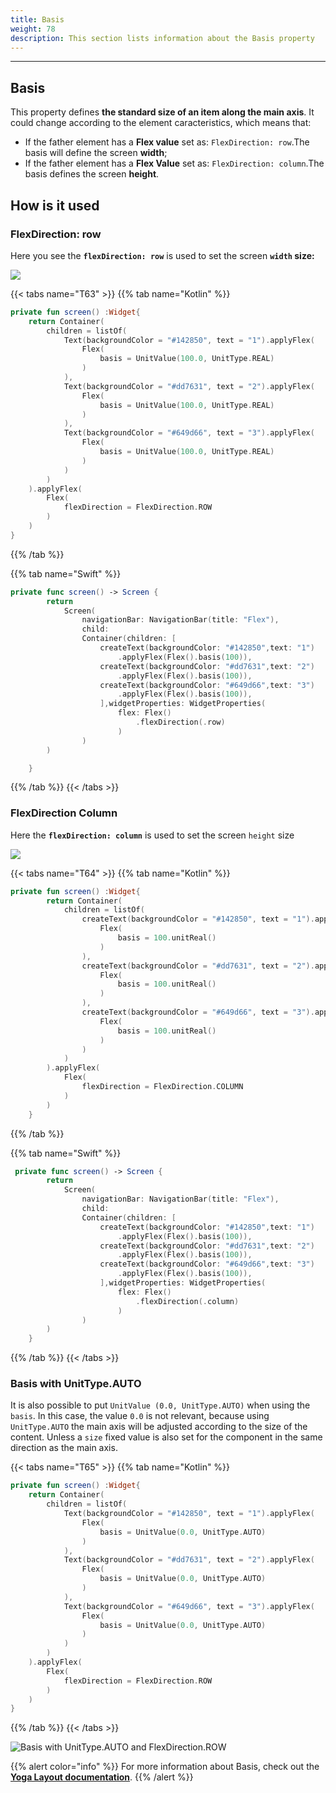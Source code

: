 ```yaml
---
title: Basis
weight: 78
description: This section lists information about the Basis property
---
```


---

## Basis

This property defines **the standard size of an item along the main axis**. It could change according to the element caracteristics, which means that:

* If the father element has a **Flex value** set as: `FlexDirection: row`.The basis will define the screen **width**;
* If the father element has a **Flex Value** set as: `FlexDirection: column`.The basis defines the screen **height**.

## How is it used 

### FlexDirection: row

Here you see the **`flexDirection: row`** is used to set the screen **`width` size:**

![](/captura-de-tela-2020-06-04-a-s-15.48.12.png)

{{< tabs name="T63" >}}
{{% tab name="Kotlin" %}}

```kotlin
private fun screen() :Widget{
	return Container(
		children = listOf(
			Text(backgroundColor = "#142850", text = "1").applyFlex(
				Flex(
					basis = UnitValue(100.0, UnitType.REAL)
				)
			),
			Text(backgroundColor = "#dd7631", text = "2").applyFlex(
				Flex(
					basis = UnitValue(100.0, UnitType.REAL)
				)
			),
			Text(backgroundColor = "#649d66", text = "3").applyFlex(
				Flex(
					basis = UnitValue(100.0, UnitType.REAL)
				)
			)
		)
	).applyFlex(
		Flex(
			flexDirection = FlexDirection.ROW
		)
	)
}
```

{{% /tab %}}

{{% tab name="Swift" %}}
```swift
private func screen() -> Screen {
        return
            Screen(
                navigationBar: NavigationBar(title: "Flex"),
                child:
                Container(children: [
                    createText(backgroundColor: "#142850",text: "1")
                        .applyFlex(Flex().basis(100)),
                    createText(backgroundColor: "#dd7631",text: "2")
                        .applyFlex(Flex().basis(100)),
                    createText(backgroundColor: "#649d66",text: "3")
                        .applyFlex(Flex().basis(100)),
                    ],widgetProperties: WidgetProperties(
                        flex: Flex()
                            .flexDirection(.row)
                        )
                )
        )

    }
```
{{% /tab %}}
{{< /tabs >}}



### FlexDirection Column

Here the **`flexDirection: column`** is used to set the screen `height` size

![](/captura-de-tela-2020-06-04-a-s-16.01.56.png)

{{< tabs name="T64" >}}
{{% tab name="Kotlin" %}}

```kotlin
private fun screen() :Widget{
        return Container(
            children = listOf(
                createText(backgroundColor = "#142850", text = "1").applyFlex(
                    Flex(
                        basis = 100.unitReal()
                    )
                ),
                createText(backgroundColor = "#dd7631", text = "2").applyFlex(
                    Flex(
                        basis = 100.unitReal()
                    )
                ),
                createText(backgroundColor = "#649d66", text = "3").applyFlex(
                    Flex(
                        basis = 100.unitReal()
                    )
                )
            )
        ).applyFlex(
            Flex(
                flexDirection = FlexDirection.COLUMN
            )
        )
    }
```

{{% /tab %}}

{{% tab name="Swift" %}}
```swift
 private func screen() -> Screen {
        return
            Screen(
                navigationBar: NavigationBar(title: "Flex"),
                child:
                Container(children: [
                    createText(backgroundColor: "#142850",text: "1")
                        .applyFlex(Flex().basis(100)),
                    createText(backgroundColor: "#dd7631",text: "2")
                        .applyFlex(Flex().basis(100)),
                    createText(backgroundColor: "#649d66",text: "3")
                        .applyFlex(Flex().basis(100)),
                    ],widgetProperties: WidgetProperties(
                        flex: Flex()
                            .flexDirection(.column)
                        )
                )
        )
    }
```
{{% /tab %}}
{{< /tabs >}}

### Basis with UnitType.AUTO

It is also possible to put `UnitValue (0.0, UnitType.AUTO)` when using the `basis`. In this case, the value `0.0` is not relevant, because using `UnitType.AUTO` the main axis will be adjusted according to the size of the content. Unless a `size` fixed value is also set for the component in the same direction as the main axis.

{{< tabs name="T65" >}}
{{% tab name="Kotlin" %}}

```kotlin
private fun screen() :Widget{
	return Container(
		children = listOf(
			Text(backgroundColor = "#142850", text = "1").applyFlex(
				Flex(
					basis = UnitValue(0.0, UnitType.AUTO)
				)
			),
			Text(backgroundColor = "#dd7631", text = "2").applyFlex(
				Flex(
					basis = UnitValue(0.0, UnitType.AUTO)
				)
			),
			Text(backgroundColor = "#649d66", text = "3").applyFlex(
				Flex(
					basis = UnitValue(0.0, UnitType.AUTO)
				)
			)
		)
	).applyFlex(
		Flex(
			flexDirection = FlexDirection.ROW
		)
	)
}
```

{{% /tab %}}
{{< /tabs >}}

![Basis with UnitType.AUTO and FlexDirection.ROW](/captura-de-tela-2020-06-04-a-s-15.48.12%20%281%29.png)

{{% alert color="info" %}}
For more information about Basis, check out the [**Yoga Layout documentation**](https://yogalayout.com/docs/flex/).
{{% /alert %}}

